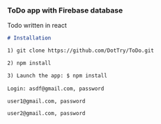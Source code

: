 ### ToDo app with Firebase database

Todo written in react

```markdown
# Installation

1) git clone https://github.com/DotTry/ToDo.git

2) npm install

3) Launch the app: $ npm install
    
Login: asdf@gmail.com, password

user1@gmail.com, password

user2@gmail.com, password
